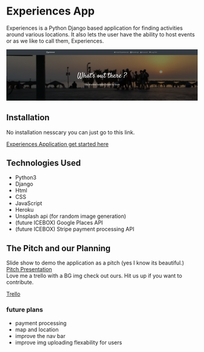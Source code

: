 # Experiences App

Experiences is a Python Django based application for finding activities around various locations. It also lets the user have the ability to host events or as we like to call them, Experiences.

<img src="https://raw.githubusercontent.com/g-merrill/experiences-app/6c025c4bda353cb1b03d93fa4ffaa734cf9e5767/media/mdImg/baner.png">


## Installation

No installation nesscary you can just go to this link.

[Experiences Application get started here](experiencesapp.herokuapp.com "Experiences app")

## Technologies Used

- Python3
- Django
- Html
- CSS
- JavaScript
- Heroku
- Unsplash api (for random image generation)
- (future ICEBOX) Google Places API
- (future ICEBOX) Stripe payment processing API

## The Pitch and our Planning 
Slide show to demo the application as a pitch (yes I know its beautiful.)
[Pitch Presentation](https://docs.google.com/presentation/d/1DNAjXGBXbbPf6wL9p9H0ejlKsjO_Jow6QXtbjNTSpVk/edit?usp=sharing)
<br>
Love me a trello with a BG img check out ours. Hit us up if you want to contribute.

[Trello](https://trello.com/b/XF41OcI0/airbnb-experiences)

### future plans
- payment processing
- map and location
- improve the nav bar
- improve img uploading flexability for users
